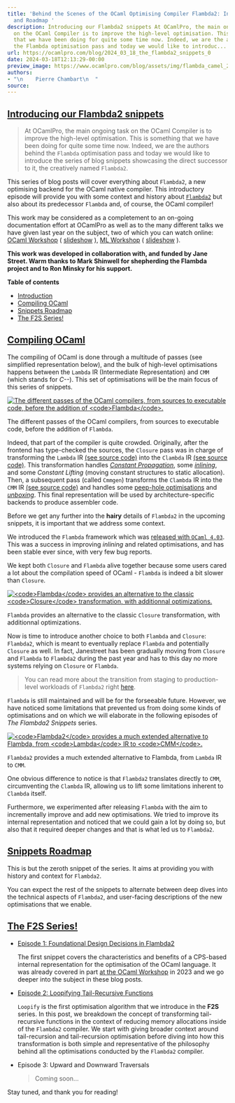 ```yaml
---
title: 'Behind the Scenes of the OCaml Optimising Compiler Flambda2: Introduction
  and Roadmap '
description: Introducing our Flambda2 snippets At OCamlPro, the main ongoing task
  on the OCaml Compiler is to improve the high-level optimisation. This is something
  that we have been doing for quite some time now. Indeed, we are the authors behind
  the Flambda optimisation pass and today we would like to introduc...
url: https://ocamlpro.com/blog/2024_03_18_the_flambda2_snippets_0
date: 2024-03-18T12:13:29-00:00
preview_image: https://www.ocamlpro.com/blog/assets/img/flambda_camel_2023.png
authors:
- "\n    Pierre Chambart\n  "
source:
---
```


<p></p>
<h2>
<a class="anchor"></a><a href="https://ocamlpro.com/blog/feed#introduction" class="anchor-link">Introducing our Flambda2 snippets</a>
          </h2>
<blockquote>
<p>At OCamlPro, the main ongoing task on the OCaml Compiler is to improve the
high-level optimisation. This is something that we have been doing for quite
some time now. Indeed, we are the authors behind the <code>Flambda</code> optimisation
pass and today we would like to introduce the series of blog snippets
showcasing the direct successor to it, the creatively named <code>Flambda2</code>.</p>
</blockquote>
<p>This series of blog posts will cover everything about <code>Flambda2</code>, a
new optimising backend for the OCaml native compiler. This
introductory episode will provide you with some context and history
about <a href="https://github.com/ocaml-flambda/flambda-backend"><code>Flambda2</code></a>
but also about its predecessor <code>Flambda</code> and, of course, the OCaml
compiler!</p>
<p>This work may be considered as a completement to an on-going documentation
effort at OCamlPro as well as to the many different talks we have given last
year on the subject, two of which you can watch online: <a href="https://www.youtube.com/watch?v=eI5GBpT2Brs">OCaml Workshop</a> ( <a href="https://cambium.inria.fr/seminaires/transparents/20230626.Vincent.Laviron.pdf">slideshow</a> ), <a href="https://www.youtube.com/watch?v=PRb8tRfxX3s">ML
Workshop</a> ( <a href="https://cambium.inria.fr/seminaires/transparents/20230828.Vincent.Laviron.pdf">slideshow</a> ).</p>
<p><strong>This work was developed in collaboration with, and funded by Jane Street.
Warm thanks to Mark Shinwell for shepherding the Flambda project and to Ron
Minsky for his support.</strong></p>
<p></p><div>
<strong>Table of contents</strong>
<ul>
<li><a href="https://ocamlpro.com/blog/feed#introduction">Introduction</a>
</li>
<li><a href="https://ocamlpro.com/blog/feed#compiling">Compiling OCaml</a>
</li>
<li><a href="https://ocamlpro.com/blog/feed#roadmap">Snippets Roadmap</a>
</li>
<li><a href="https://ocamlpro.com/blog/feed#listing">The F2S Series!</a>

</li>
</ul>
<h2>
<a class="anchor"></a><a href="https://ocamlpro.com/blog/feed#compiling" class="anchor-link">Compiling OCaml</a>
          </h2>
<p>The compiling of OCaml is done through a multitude of passes (see simplified
representation below), and the bulk of high-level optimisations happens between
the <code>Lambda</code> IR (Intermediate Representation) and <code>CMM</code> (which stands
for <em>C--</em>). This set of optimisations will be the main focus of this series of
snippets.</p>
<p>
</p><div class="figure">
  <p>
    <a href="https://ocamlpro.com/blog/assets/img/flambda2_snippets_ep0_figure3_1.png">
      <img src="https://ocamlpro.com/blog/assets/img/flambda2_snippets_ep0_figure3_1.png" alt="The different passes of the OCaml compilers, from sources to executable code, before the addition of &lt;code&gt;Flambda&lt;/code&gt;."/>
    </a>
    </p><div class="caption">
      The different passes of the OCaml compilers, from sources to executable code, before the addition of <code>Flambda</code>.
    </div>
  
</div>

<p>Indeed, that part of the compiler is quite crowded. Originally, after
the frontend has type-checked the sources, the <code>Closure</code> pass was in
charge of transforming the <code>Lambda</code> IR <a href="https://github.com/ocaml/ocaml/blob/34cf5aafcedc2f7895c7f5f0ac27c7e58e4f4adf/lambda/lambda.mli#L279">(see source
code)</a>
into the <code>Clambda</code> IR <a href="https://github.com/ocaml/ocaml/blob/cce52acc7c7903e92078e9fe40745e11a1b944f0/middle_end/clambda.mli#L57">(see source
code)</a>.
This transformation handles <a href="https://en.wikipedia.org/wiki/Constant_folding"><em>Constant
Propagation</em></a>, some
<a href="https://en.wikipedia.org/wiki/Inline_expansion"><em>inlining</em></a>, and some
<em>Constant Lifting</em> (moving constant structures to static
allocation). Then, a subsequent pass (called <code>Cmmgen</code>) transforms the
<code>Clambda</code> IR into the <code>CMM</code> IR <a href="https://github.com/ocaml/ocaml/blob/cce52acc7c7903e92078e9fe40745e11a1b944f0/asmcomp/cmm.mli#L168">(see source
code)</a>
and handles some <a href="https://en.wikipedia.org/wiki/Peephole_optimization">peep-hole
optimisations</a> and
<a href="https://en.wikipedia.org/wiki/Boxing_(computer_science)"><em>unboxing</em></a>. This final representation will be used by architecture-specific
backends to produce assembler code.</p>
<p>Before we get any further into the <strong>hairy</strong> details of <code>Flambda2</code> in the
upcoming snippets, it is important that we address some context.</p>
<p>We introduced the <code>Flambda</code> framework which was <a href="https://blog.janestreet.com/flambda/">released with <code>OCaml 4.03</code></a>. This was a success in improving
<em>inlining</em> and related optimisations, and has been stable ever since,
with very few bug reports.</p>
<p>We kept both <code>Closure</code> and <code>Flambda</code> alive together because some users cared a
lot about the compilation speed of OCaml - <code>Flambda</code> is indeed a bit slower
than <code>Closure</code>.</p>
<p>
</p><div class="figure">
  <p>
    <a href="https://ocamlpro.com/blog/assets/img/flambda2_snippets_ep0_figure3_2.png">
      <img src="https://ocamlpro.com/blog/assets/img/flambda2_snippets_ep0_figure3_2.png" alt="&lt;code&gt;Flambda&lt;/code&gt; provides an alternative to the classic &lt;code&gt;Closure&lt;/code&gt; transformation, with additionnal optimizations."/>
    </a>
    </p><div class="caption">
      <code>Flambda</code> provides an alternative to the classic <code>Closure</code> transformation, with additionnal optimizations.
    </div>
  
</div>

<p>Now is time to introduce another choice to both <code>Flambda</code> and <code>Closure</code>:
<code>Flambda2</code>, which is meant to eventually replace <code>Flambda</code> and potentially
<code>Closure</code> as well. In fact, Janestreet has been gradually moving from <code>Closure</code>
and <code>Flambda</code> to <code>Flambda2</code> during the past year and has to this day no more
systems relying on <code>Closure</code> or <code>Flambda</code>.</p>
<blockquote>
<p>You can read more about the transition from staging to production-level
workloads of <code>Flambda2</code> right <a href="https://ocamlpro.com/blog/2023_06_30_2022_at_ocamlpro/#flambda">here</a>.</p>
</blockquote>
<p><code>Flambda</code> is still maintained and will be for the forseeable future. However,
we have noticed some limitations that prevented us from doing some kinds of
optimisations and on which we will elaborate in the following episodes of <em>The
Flambda2 Snippets</em> series.</p>
<p>
</p><div class="figure">
  <p>
    <a href="https://ocamlpro.com/blog/assets/img/flambda2_snippets_ep0_figure3.png">
      <img src="https://ocamlpro.com/blog/assets/img/flambda2_snippets_ep0_figure3.png" alt="&lt;code&gt;Flambda2&lt;/code&gt; provides a much extended alternative to Flambda, from &lt;code&gt;Lambda&lt;/code&gt; IR to &lt;code&gt;CMM&lt;/code&gt;."/>
    </a>
    </p><div class="caption">
      <code>Flambda2</code> provides a much extended alternative to Flambda, from <code>Lambda</code> IR to <code>CMM</code>.
    </div>
  
</div>

<p>One obvious difference to notice is that <code>Flambda2</code> translates directly to <code>CMM</code>,
circumventing the <code>Clambda</code> IR, allowing us to lift some limitations inherent
to <code>Clambda</code> itself.</p>
<p>Furthermore, we experimented after releasing <code>Flambda</code> with the aim to
incrementally improve and add new optimisations. We tried to improve its
internal representation and noticed that we could gain a lot by doing so, but
also that it required deeper changes and that is what led us to <code>Flambda2</code>.</p>
<h2>
<a class="anchor"></a><a href="https://ocamlpro.com/blog/feed#roadmap" class="anchor-link">Snippets Roadmap</a>
          </h2>
<p>This is but the zeroth snippet of the series. It aims at providing you with
history and context for <code>Flambda2</code>.</p>
<p>You can expect the rest of the snippets to alternate between deep dives into the
technical aspects of <code>Flambda2</code>, and user-facing descriptions of the new
optimisations that we enable.</p>
<h2>
<a class="anchor"></a><a href="https://ocamlpro.com/blog/feed#listing" class="anchor-link">The F2S Series!</a>
          </h2>
<ul>
<li>
<p><a href="https://ocamlpro.com/blog/2024_01_31_the_flambda2_snippets_1">Episode 1: Foundational Design Decisions in Flambda2</a></p>
<p>The first snippet covers the characteristics and benefits of a CPS-based
internal representation for the optimisation of the OCaml language. It was
already covered in part <a href="https://icfp23.sigplan.org/details/ocaml-2023-papers/8/Efficient-OCaml-compilation-with-Flambda-2">at the OCaml
Workshop</a>
in 2023 and we go deeper into the subject in these blog posts.</p>
</li>
<li>
<p><a href="https://ocamlpro.com/blog/2024_05_07_the_flambda2_snippets_2">Episode 2: Loopifying Tail-Recursive Functions</a></p>
<p><code>Loopify</code> is the first optimisation algorithm that we introduce in the <strong>F2S</strong>
series. In this post, we breakdown the concept of transforming tail-recursive
functions in the context of reducing memory allocations inside of the
<code>Flambda2</code> compiler. We start with giving broader context around
tail-recursion and tail-recursion optimisation before diving into how this
transformation is both simple and representative of the philosophy behind all
the optimisations conducted by the <code>Flambda2</code> compiler.</p>
</li>
<li>
<p>Episode 3: Upward and Downward Traversals</p>
<blockquote>
<p>Coming soon...</p>
</blockquote>
</li>
</ul>
<p>Stay tuned, and thank you for reading!</p>
</div>

